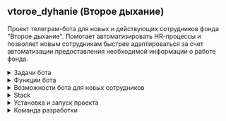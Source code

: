 ## vtoroe_dyhanie (Второе дыхание)

Проект телеграм-бота для новых и действующих сотрудников фонда "Второе дыхание". Помогает автоматизировать HR-процессы и позволяет новым сотрудникам быстрее адаптироваться за счет автоматизации предоставления необходимой информации о работе фонда.

<details>
<summary>Задачи бота</summary>

- Оптимизация процесса онбординга для новых коллег фонда Второе дыхание
- Сокращение рабочего времени hr на ответы на одинаковые вопросы коллег
- Контроль эмоционального состояния коллег
- Сбор аналитики

</details>

<details>
<summary>Функции бота</summary>

- Предоставление информации о фонде (общая, ссылка на сайт) 
- Предоставление общей информации о проекте (адрес, директор, оргструктура) 
- Ответы на часто задаваемые вопросы 
- Помощь с документами и формами (присылать документ по выбору из меню) 
- Собирает информацию для аналитики 
- Отложенное отправление напоминаний для конкретных сотрудников
- Периодический опрос о самочувствии сотрудников
</details>

<details>
<summary>Возможности бота для новых сотрудников</summary>

- Предоставление необходимой информации, ресурсы
- Ответы на вопросы
- Кадровые документы
- Напоминания
</details>

<details>
<summary>Stack</summary>

- Python 3.11
- Python-telegram-bot 20.5
- Docker
- Docker-Compose
- Poetry 1.6.1
</details>

<details>
<summary>Установка и запуск проекта</summary>

Клонируйте репозиторий:

```
git clone git@github.com:Studio-Yandex-Practicum/vtoroe_dyhanie.git
```

Перейдите в директорию проекта: 

```
cd vtoroe_dyhanie/
```

Инициализируйте создание директории виртуального окружения в проекте:

```
poetry config virtualenvs.in-project true
```

Создайте директорию виртуального окружения:

```
poetry install
```

Далее вы можете либо запустить виртуальное окружение самостоятельно:

```
poetry shell
```

Или воспользовавшись вот такой командой:

```
source .venv/bin/activate (для UNIX)
source .venv/Scripts/activate (для WINDOWS)
```

Создайте в корневой папке проекта файл .env, используя телеграм-токен, полученный от BotFather:

```
TELEGRAM_TOKEN='<здесь ваш токен>'
```

Запустите проект локально, чтобы проверить работоспособность:

```
python src\application.py
```
</details>

<details>
<summary>Команда разработки</summary>

Тимлид:

- [Яна Денисова](https://github.com/Yana-Denisova)

Проджект менеджер:

- [Татьяна Кумова](https://github.com/kmvtn)

Разработчики:

- [Александр Мамонов](https://github.com/Alex386386) 
- [Владимир Максимов](https://github.com/v-mcsimoff)
- [Андрей Мольков](https://github.com/MrProfessorCat)
- [Дмитрий Насибуллин](https://github.com/IlDezmond)
- [Андрей Киланов](https://github.com/AndyFebruary74)
- [Мария Ковалева](https://github.com/Maria50538810)
- [Виктория Латышева](https://github.com/vikkilat)
- [Евгений Квас](https://github.com/Leon6565)
- [Анастасия Савельева](https://github.com/Esperansa08)
- [Настасья Мартынова](https://github.com/Nastasya-M)
- [Евгений Голодных](https://github.com/Evgeniy-Golodnykh)
- [Дмитрий Корепанов](https://github.com/DNKer)

</details>

